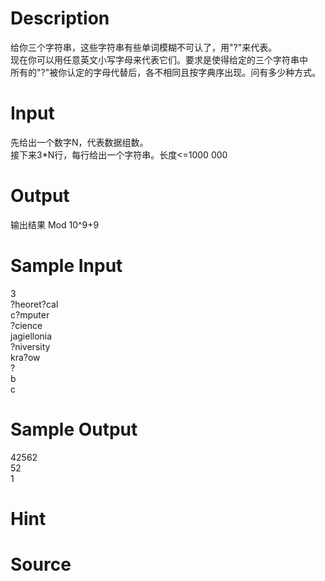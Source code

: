 
# Description

<div class="content"><div>给你三个字符串，这些字符串有些单词模糊不可认了，用&#34;?&#34;来代表。</div>
<div>现在你可以用任意英文小写字母来代表它们。要求是使得给定的三个字符串中</div>
<div>所有的&#34;?&#34;被你认定的字母代替后，各不相同且按字典序出现。问有多少种方式。</div>
<div></div>
<p></p></div>

# Input

<div class="content"><div>先给出一个数字N，代表数据组数。</div>
<div>接下来3*N行，每行给出一个字符串。长度&lt;=1000 000</div>
<p></p></div>

# Output

<div class="content"><p>输出结果 Mod 10^9+9</p>
<p></p></div>

# Sample Input

<div class="content"><span class="sampledata">3<br/>
?heoret?cal<br/>
c?mputer<br/>
?cience<br/>
jagiellonia<br/>
?niversity<br/>
kra?ow<br/>
?<br/>
b<br/>
c</span></div>

# Sample Output

<div class="content"><span class="sampledata">42562<br/>
52<br/>
1</span></div>

# Hint

<div class="content"><p></p></div>

# Source

<div class="content"><p><a href="problemset.php?search="></a></p></div>

